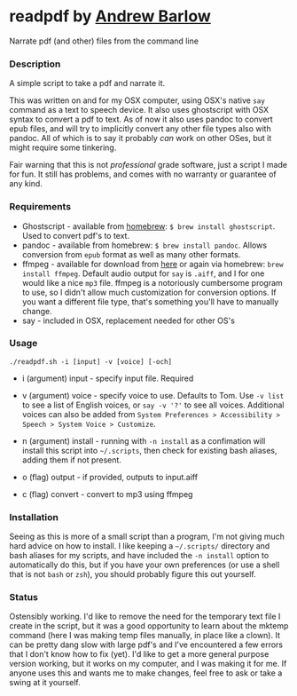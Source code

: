 # readpdf by [Andrew Barlow](https://github.com/dandrewbarlow)
Narrate pdf (and other) files from the command line

### Description
A simple script to take a pdf and narrate it. 

This was written on and for my OSX computer, using OSX's native `say` command as a text to speech device. It also uses ghostscript with OSX syntax to convert a pdf to text. As of now it also uses pandoc to convert epub files, and will try to implicitly convert any other file types also with pandoc. All of which is to say it probably *can* work on other OSes, but it might require some tinkering.

Fair warning that this is not *professional* grade software, just a script I made for fun. It still has problems, and comes with no warranty or guarantee of any kind.
### Requirements
* Ghostscript - available from [homebrew](https://brew.sh/): `$ brew install ghostscript`. Used to convert pdf's to text.
* pandoc - available from homebrew: `$ brew install pandoc`. Allows conversion from `epub` format as well as many other formats.
* ffmpeg - available for download from [here](http://ffmpeg.org/download.html) or again via homebrew: `brew install ffmpeg`. Default audio output for `say` is `.aiff`, and I for one would like a nice `mp3` file. ffmpeg is a notoriously cumbersome program to use, so I didn't allow much customization for conversion options. If you want a different file type, that's something you'll have to manually change.
* say - included in OSX, replacement needed for other OS's

### Usage
`./readpdf.sh -i [input] -v [voice] [-och]`

- i (argument) input - specify input file. Required

- v (argument) voice - specify voice to use. Defaults to Tom. Use `-v list` to see a list of English voices, or `say -v '?'` to see all voices. Additional voices can also be added from `System Preferences > Accessibility > Speech > System Voice > Customize`.

- n (argument) install - running with `-n install` as a confimation will install this script into `~/.scripts`, then check for existing bash aliases, adding them if not present.

- o (flag) output - if provided, outputs to input.aiff

- c (flag) convert - convert to mp3 using ffmpeg

### Installation
Seeing as this is more of a small script than a program, I'm not giving much hard advice on how to install. I like keeping a `~/.scripts/` directory and bash aliases for my scripts, and have included the `-n install` option to automatically do this, but if you have your own preferences (or use a shell that is not `bash` or `zsh`), you should probably figure this out yourself.

### Status
Ostensibly working. I'd like to remove the need for the temporary text file I create in the script, but it was a good opportunity to learn about the mktemp command (here I was making temp files manually, in place like a clown). It can be pretty dang slow with large pdf's and I've encountered a few errors that I don't know how to fix (yet). I'd like to get a more general purpose version working, but it works on my computer, and I was making it for me. If anyone uses this and wants me to make changes, feel free to ask or take a swing at it yourself.
